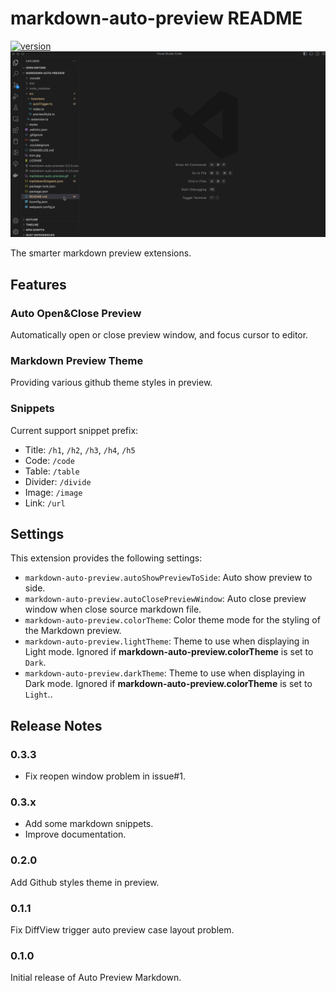 # markdown-auto-preview README

[![version](https://img.shields.io/visual-studio-marketplace/v/vv13.markdown-auto-preview?label=vscode%20marketplace)](https://marketplace.visualstudio.com/items?itemName=vv13.markdown-auto-preview)
![demo](./markdown-auto-preview.gif)

The smarter markdown preview extensions.

## Features

### Auto Open&Close Preview

Automatically open or close preview window, and focus cursor to editor.

### Markdown Preview Theme

Providing various github theme styles in preview.

### Snippets

Current support snippet prefix:

- Title: `/h1`, `/h2`, `/h3`, `/h4`, `/h5`
- Code: `/code`
- Table: `/table`
- Divider: `/divide`
- Image: `/image`
- Link: `/url`

## Settings

This extension provides the following settings:

- `markdown-auto-preview.autoShowPreviewToSide`: Auto show preview to side.
- `markdown-auto-preview.autoClosePreviewWindow`: Auto close preview window when close source markdown file.
- `markdown-auto-preview.colorTheme`: Color theme mode for the styling of the Markdown preview.
- `markdown-auto-preview.lightTheme`: Theme to use when displaying in Light mode. Ignored if **markdown-auto-preview.colorTheme** is set to `Dark`.
- `markdown-auto-preview.darkTheme`: Theme to use when displaying in Dark mode. Ignored if **markdown-auto-preview.colorTheme** is set to `Light`..

## Release Notes
### 0.3.3
- Fix reopen window problem in issue#1.

### 0.3.x

- Add some markdown snippets.
- Improve documentation.

### 0.2.0

Add Github styles theme in preview.

### 0.1.1

Fix DiffView trigger auto preview case layout problem.

### 0.1.0

Initial release of Auto Preview Markdown.
